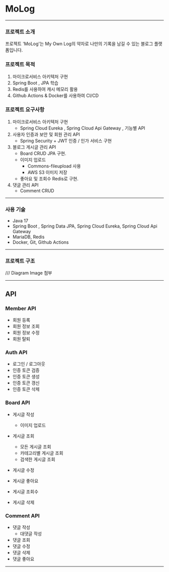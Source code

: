 # MoLog

------

### 프로젝트 소개

프로젝트 'MoLog'는 My Own Log의 약자로 나만의 기록을 남길 수 있는 블로그 플랫폼입니다.

### 프로젝트 목적

1. 마이크로서비스 아키텍처 구현
2. Spring Boot , JPA 학습
3. Redis를 사용하여 캐시 메모리 활용
4. Github Actions & Docker를 사용하여 CI/CD 

### 프로젝트 요구사항

1. 마이크로서비스 아키텍처 구현
   - Spring Cloud Eureka , Spring Cloud Api Gateway  , 기능별 API
2. 사용자 인증과 보안 및 회원 관리 API
   - Spring Security + JWT 인증 / 인가 서비스 구현
3. 블로그 게시글 관리 API
   - Board CRUD JPA 구현.
   - 이미지 업로드 
     - Commons-fileupload 사용
     - AWS S3 이미지 저장
   - 좋아요 및 조회수 Redis로 구현.
4. 댓글 관리 API
   - Comment CRUD

-----

### 사용 기술

- Java 17
- Spring Boot , Spring Data JPA, Spring Cloud Eureka, Spring Cloud Api Gateway
- MariaDB, Redis
- Docker, Git, Github Actions

-----

### 프로젝트 구조

/// Diagram Image 첨부

------

## API

### Member API

- 회원 등록
- 회원 정보 조회
- 회원 정보 수정
- 회원 탈퇴

### Auth API

 - 로그인 / 로그아웃
 - 인증 토큰 검증
 - 인증 토큰 생성
 - 인증 토큰 갱신 
 - 인증 토큰 삭제

### Board API

- 게시글 작성
  - 이미지 업로드

- 게시글 조회
  - 모든 게시글 조회
  - 카테고리별 게시글 조회
  - 검색한 게시글 조회
- 게시글 수정
- 게시글 좋아요
- 게시글 조회수
- 게시글 삭제

### Comment API

- 댓글 작성
  - 대댓글 작성
- 댓글 조회
- 댓글 수정
- 댓글 삭제
- 댓글 좋아요

------



